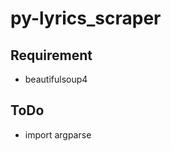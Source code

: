 # py-lyrics_scraper

## Requirement
<!--
- sys
- argparse
-->
- beautifulsoup4

## ToDo

- import argparse

<!--
## Install
```
$ git clone https://github.com/ryo-simon-mf/py-oscpackage.git
$ cd py-oscpackage
$ pip3 install -r requirements.txt
```
-->
